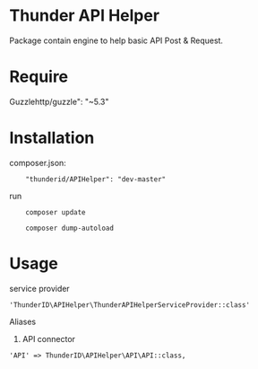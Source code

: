 # Thunder API Helper

Package contain engine to help basic API Post & Request.

# Require
Guzzlehttp/guzzle": "~5.3"

# Installation

composer.json:
```
	"thunderid/APIHelper": "dev-master"
```

run
```
	composer update
```

```
	composer dump-autoload
```

# Usage

service provider
```
'ThunderID\APIHelper\ThunderAPIHelperServiceProvider::class'
```

Aliases

1. API connector
```
'API' => ThunderID\APIHelper\API\API::class,
```
